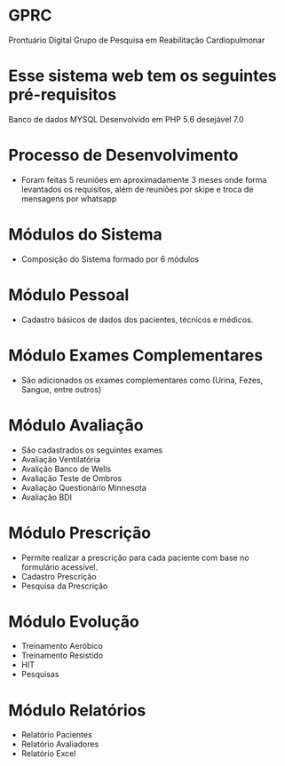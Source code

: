 # GPRC
Prontuário Digital
Grupo de Pesquisa em Reabilitação Cardiopulmonar
# Esse sistema web tem os seguintes pré-requisitos
Banco de dados MYSQL
Desenvolvido em PHP 5.6 desejável 7.0
# Processo de Desenvolvimento
- Foram feitas 5 reuniões em aproximadamente 3 meses onde forma levantados os requisitos, além de reuniões por skipe e troca de mensagens por whatsapp
# Módulos do Sistema
- Composição do Sistema formado por 6 módulos 
# Módulo Pessoal
- Cadastro básicos de dados dos pacientes, técnicos e médicos.
# Módulo Exames Complementares 
- São adicionados os exames complementares como (Urina, Fezes, Sangue, entre outros)
# Módulo Avaliação
 - São cadastrados os seguintes exames 
 - Avaliação Ventilatória
 - Avalição Banco de Wells
 - Avaliação Teste de Ombros
 - Avaliação Questionário Minnesota
 - Avaliação BDI
# Módulo Prescrição 
- Permite realizar a prescrição para cada paciente com base no formulário acessível.
- Cadastro Prescrição
- Pesquisa da Prescrição
# Módulo Evolução  
- Treinamento Aeróbico
- Treinamento Resistido
- HIT
- Pesquisas
# Módulo Relatórios
- Relatório Pacientes
- Relatório Avaliadores
- Relatório Excel
